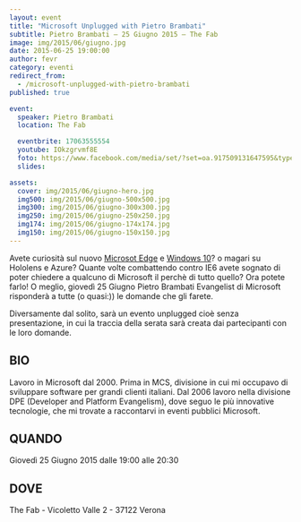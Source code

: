 ```yaml
---
layout: event
title: "Microsoft Unplugged with Pietro Brambati"
subtitle: Pietro Brambati – 25 Giugno 2015 – The Fab
image: img/2015/06/giugno.jpg
date: 2015-06-25 19:00:00
author: fevr
category: eventi
redirect_from:
  - /microsoft-unplugged-with-pietro-brambati
published: true

event:
  speaker: Pietro Brambati
  location: The Fab

  eventbrite: 17063555554
  youtube: IOkzgrvmf8E
  foto: https://www.facebook.com/media/set/?set=oa.917509131647595&type=1
  slides:

assets:
  cover: img/2015/06/giugno-hero.jpg
  img500: img/2015/06/giugno-500x500.jpg
  img300: img/2015/06/giugno-300x300.jpg
  img250: img/2015/06/giugno-250x250.jpg
  img174: img/2015/06/giugno-174x174.jpg
  img150: img/2015/06/giugno-150x150.jpg
---
```


Avete curiosità sul nuovo [Microsot Edge](https://www.microsoft.com/it-it/windows/microsoft-edge) e
[Windows 10](https://www.microsoft.com/it-it/windows/)? o magari su Hololens e Azure?
Quante volte combattendo contro IE6 avete sognato di poter chiedere a qualcuno di Microsoft il perchè di tutto quello?
Ora potete farlo! O meglio, giovedì 25 Giugno Pietro Brambati Evangelist di Microsoft risponderà a tutte (o quasi:))
le domande che gli farete.

Diversamente dal solito, sarà un evento unplugged cioè senza presentazione, in cui la traccia della serata sarà creata
dai partecipanti con le loro domande.

## BIO
Lavoro in Microsoft dal 2000.
Prima in MCS, divisione in cui mi occupavo di sviluppare software per grandi clienti italiani.
Dal 2006 lavoro nella divisione DPE (Developer and Platform Evangelism), dove seguo le più innovative tecnologie,
che mi trovate a raccontarvi in eventi pubblici Microsoft.

## QUANDO
Giovedì 25 Giugno 2015 dalle 19:00 alle 20:30

## DOVE
The Fab - Vicoletto Valle 2 - 37122 Verona